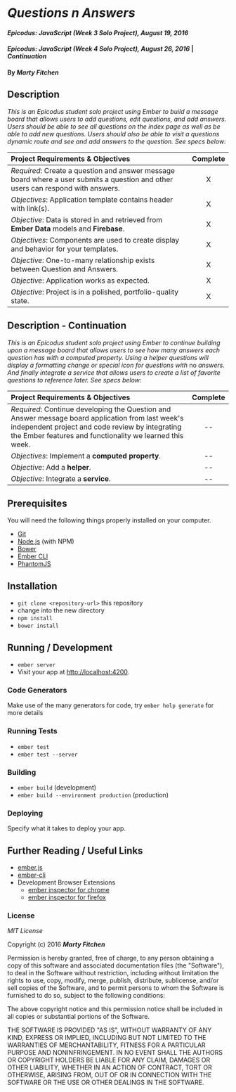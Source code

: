 # _Questions n Answers_

#### _Epicodus: JavaScript (Week 3 Solo Project), August 19, 2016_
#### _Epicodus: JavaScript (Week 4 Solo Project), August 26, 2016_ | _Continuation_

#### By _**Marty Fitchen**_

## Description

_This is an Epicodus student solo project using Ember to build a message board that allows users to add questions, edit questions, and add answers. Users should be able to see all questions on the index page as well as be able to add new questions. Users should also be able to visit a questions dynamic route and see and add answers to the question. See specs below:_

Project Requirements & Objectives  | Complete
:------------- | :-------------: |
*Required*: Create a question and answer message board where a user submits a question and other users can respond with answers. | X
*Objectives*: Application template contains header with link(s). | X
*Objective*: Data is stored in and retrieved from **Ember Data** models and **Firebase**. | X
*Objectives*: Components are used to create display and behavior for your templates. | X
*Objective*: One-to-many relationship exists between Question and Answers. | X
*Objective*: Application works as expected. | X
*Objective*: Project is in a polished, portfolio-quality state. | X

## Description - Continuation
_This is an Epicodus student solo project using Ember to continue building upon a message board that allows users to see how many answers each question has with a computed property. Using a helper questions will display a formatting change or special icon for questions with_ no _answers. And finally integrate a service that allows users to create a list of favorite questions to reference later. See specs below:_

Project Requirements & Objectives  | Complete
:------------- | :-------------: |
*Required*: Continue developing the Question and Answer message board application from last week's independent project and code review by integrating the Ember features and functionality we learned this week. | --
*Objectives*: Implement a **computed property**. | --
*Objective*: Add a **helper**. | --
*Objective*: Integrate a **service**. | --

## Prerequisites

You will need the following things properly installed on your computer.

* [Git](http://git-scm.com/)
* [Node.js](http://nodejs.org/) (with NPM)
* [Bower](http://bower.io/)
* [Ember CLI](http://www.ember-cli.com/)
* [PhantomJS](http://phantomjs.org/)

## Installation

* `git clone <repository-url>` this repository
* change into the new directory
* `npm install`
* `bower install`

## Running / Development

* `ember server`
* Visit your app at [http://localhost:4200](http://localhost:4200).

### Code Generators

Make use of the many generators for code, try `ember help generate` for more details

### Running Tests

* `ember test`
* `ember test --server`

### Building

* `ember build` (development)
* `ember build --environment production` (production)

### Deploying

Specify what it takes to deploy your app.

## Further Reading / Useful Links

* [ember.js](http://emberjs.com/)
* [ember-cli](http://www.ember-cli.com/)
* Development Browser Extensions
  * [ember inspector for chrome](https://chrome.google.com/webstore/detail/ember-inspector/bmdblncegkenkacieihfhpjfppoconhi)
  * [ember inspector for firefox](https://addons.mozilla.org/en-US/firefox/addon/ember-inspector/)

### License

*MIT License*

Copyright (c) 2016 **_Marty Fitchen_**

Permission is hereby granted, free of charge, to any person obtaining a copy of this software and associated documentation files (the "Software"), to deal in the Software without restriction, including without limitation the rights to use, copy, modify, merge, publish, distribute, sublicense, and/or sell copies of the Software, and to permit persons to whom the Software is furnished to do so, subject to the following conditions:

The above copyright notice and this permission notice shall be included in all copies or substantial portions of the Software.

THE SOFTWARE IS PROVIDED "AS IS", WITHOUT WARRANTY OF ANY KIND, EXPRESS OR IMPLIED, INCLUDING BUT NOT LIMITED TO THE WARRANTIES OF MERCHANTABILITY, FITNESS FOR A PARTICULAR PURPOSE AND NONINFRINGEMENT. IN NO EVENT SHALL THE AUTHORS OR COPYRIGHT HOLDERS BE LIABLE FOR ANY CLAIM, DAMAGES OR OTHER LIABILITY, WHETHER IN AN ACTION OF CONTRACT, TORT OR OTHERWISE, ARISING FROM, OUT OF OR IN CONNECTION WITH THE SOFTWARE OR THE USE OR OTHER DEALINGS IN THE SOFTWARE.
